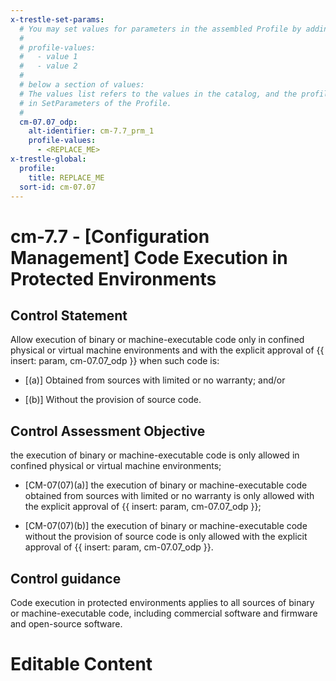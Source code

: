 ```yaml
---
x-trestle-set-params:
  # You may set values for parameters in the assembled Profile by adding
  #
  # profile-values:
  #   - value 1
  #   - value 2
  #
  # below a section of values:
  # The values list refers to the values in the catalog, and the profile-values represent values
  # in SetParameters of the Profile.
  #
  cm-07.07_odp:
    alt-identifier: cm-7.7_prm_1
    profile-values:
      - <REPLACE_ME>
x-trestle-global:
  profile:
    title: REPLACE_ME
  sort-id: cm-07.07
---
```


# cm-7.7 - \[Configuration Management\] Code Execution in Protected Environments

## Control Statement

Allow execution of binary or machine-executable code only in confined physical or virtual machine environments and with the explicit approval of {{ insert: param, cm-07.07_odp }} when such code is:

- \[(a)\] Obtained from sources with limited or no warranty; and/or

- \[(b)\] Without the provision of source code.

## Control Assessment Objective

the execution of binary or machine-executable code is only allowed in confined physical or virtual machine environments;

- \[CM-07(07)(a)\] the execution of binary or machine-executable code obtained from sources with limited or no warranty is only allowed with the explicit approval of {{ insert: param, cm-07.07_odp }};

- \[CM-07(07)(b)\] the execution of binary or machine-executable code without the provision of source code is only allowed with the explicit approval of {{ insert: param, cm-07.07_odp }}.

## Control guidance

Code execution in protected environments applies to all sources of binary or machine-executable code, including commercial software and firmware and open-source software.

# Editable Content

<!-- Make additions and edits below -->
<!-- The above represents the contents of the control as received by the profile, prior to additions. -->
<!-- If the profile makes additions to the control, they will appear below. -->
<!-- The above markdown may not be edited but you may edit the content below, and/or introduce new additions to be made by the profile. -->
<!-- If there is a yaml header at the top, parameter values may be edited. Use --set-parameters to incorporate the changes during assembly. -->
<!-- The content here will then replace what is in the profile for this control, after running profile-assemble. -->
<!-- The current profile has no added parts for this control, but you may add new ones here. -->
<!-- Each addition must have a heading either of the form ## Control my_addition_name -->
<!-- or ## Part a. (where the a. refers to one of the control statement labels.) -->
<!-- "## Control" parts are new parts added after the statement part. -->
<!-- "## Part" parts are new parts added into the top-level statement part with that label. -->
<!-- Subparts may be added with nested hash levels of the form ### My Subpart Name -->
<!-- underneath the parent ## Control or ## Part being added -->
<!-- See https://ibm.github.io/compliance-trestle/tutorials/ssp_profile_catalog_authoring/ssp_profile_catalog_authoring for guidance. -->

